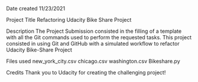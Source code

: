 Date created 
11/23/2021

Project Title 
Refactoring Udacity Bike Share Project

Description 
The Project Submission consisted in the filling of a template with all the Git commands used to perform the requested tasks.
This project consisted in using Git and GitHub with a simulated workflow to refactor Udacity Bike-Share Project

Files used
new_york_city.csv chicago.csv washington.csv Bikeshare.py

Credits
Thank you to Udacity for creating the challenging project!
